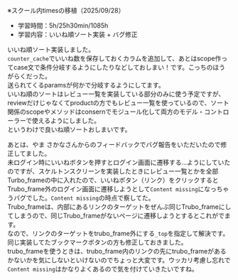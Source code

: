 ※スクール内timesの移植（2025/09/28）

- 学習時間：5h/25h30min/1085h
- 学習内容：いいね順ソート実装 + バグ修正

いいね順ソート実装しました。  
`counter_cache`でいいね数を保存しておくカラムを追加して、あとはscope作ってcase文で条件分岐するようにしたりなどしておしまい！です。こっちのほうがらくだった。  
送られてくるparamsが何かで分岐するようにしてます。  
いいね順のソートはレビュー一覧を実装している部分のみに使う予定ですが、reviewだけじゃなくてproductの方でもレビュー一覧を使っているので、ソート関係のscopeやメソッドはconsernでモジュール化して両方のモデル・コントローラーで使えるようにしました。  
というわけで良いね順ソートおしまいです。  

あとは、やま さかなさんからのフィードバックでバグ報告をいただいたので修正してました。  
未ログイン時にいいねボタンを押すとログイン画面に遷移する…ようにしていたのですが、スケルトンスクリーンを実装したときにレビュー一覧とかを全部Turbo_frameの中に入れたので、いいねボタン（リンク）をクリックするとTrubo_frame外のログイン画面に遷移しようとして`Content missing`になっちゃうバグでした。`Content missing`の時点で察してた。  
Trubo_frameは、内部にあるリンクのターゲットをぜんぶ同じTrubo_frameにしてしまうので、同じTrubo_frameがないページに遷移しようとするとこれがでます。  
なので、リンクのターゲットをtrubo_frame外にする`_top`を指定して解決です。  
同じ実装してたブックマークボタンの方も修正しておきました。  
trubo_frameを使うときは、trubo_frame内のリンクの先にtrubo_frameがあるかないかを気にしないといけないのでちょっと大変です。ウッカリ考慮し忘れで`Content missing`はかなりよくあるので気を付けていきたいですね。  

